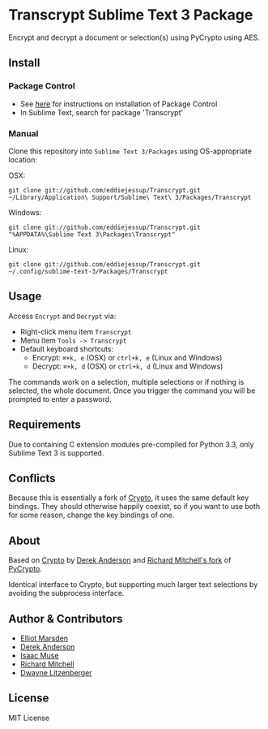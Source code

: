 Transcrypt Sublime Text 3 Package
=================================
Encrypt and decrypt a document or selection(s) using PyCrypto using AES.

Install
-------
### Package Control
- See [here](http://wbond.net/sublime_packages/package_control) for instructions on installation of Package Control
- In Sublime Text, search for package 'Transcrypt'

### Manual
Clone this repository into `Sublime Text 3/Packages` using OS-appropriate location:

OSX:

    git clone git://github.com/eddiejessup/Transcrypt.git ~/Library/Application\ Support/Sublime\ Text\ 3/Packages/Transcrypt

Windows:

    git clone git://github.com/eddiejessup/Transcrypt.git "%APPDATA%\Sublime Text 3\Packages\Transcrypt"

Linux:

    git clone git://github.com/eddiejessup/Transcrypt.git ~/.config/sublime-text-3/Packages/Transcrypt

Usage
-----
Access `Encrypt` and `Decrypt` via:

- Right-click menu item `Transcrypt`
- Menu item `Tools -> Transcrypt`
- Default keyboard shortcuts:
  - Encrypt: `⌘+k, e` (OSX) or `ctrl+k, e` (Linux and Windows)
  - Decrypt: `⌘+k, d` (OSX) or `ctrl+k, d` (Linux and Windows)

The commands work on a selection, multiple selections or if nothing is selected, the whole document. Once you trigger the command you will be prompted to enter a password.

Requirements
------------
Due to containing C extension modules pre-compiled for Python 3.3, only Sublime Text 3 is supported.

Conflicts
------
Because this is essentially a fork of [Crypto](https://github.com/mediaupstream/SublimeText-Crypto), it uses the same default key bindings. They should otherwise happily coexist, so if you want to use both for some reason, change the key bindings of one.

About
-----
Based on [Crypto](https://github.com/mediaupstream/SublimeText-Crypto) by [Derek Anderson](https://github.com/mediaupstream) and [Richard Mitchell's fork](https://github.com/mitchellrj/pycrypto) of [PyCrypto](https://github.com/dlitz/pycrypto).

Identical interface to Crypto, but supporting much larger text selections by avoiding the subprocess interface.

Author & Contributors
---------------------
- [Elliot Marsden](https://github.com/eddiejessup)
- [Derek Anderson](http://twitter.com/derekanderson)
- [Isaac Muse](https://github.com/facelessuser)
- [Richard Mitchell](https://github.com/mitchellrj)
- [Dwayne Litzenberger](https://github.com/dlitz)

License
-------
MIT License
